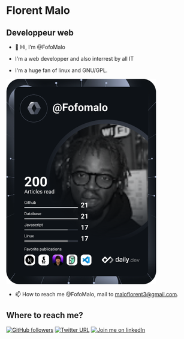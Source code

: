 # Florent Malo
## Developpeur web
- 👋 Hi, I’m @FofoMalo
- I'm a web developper and also interrest by all IT

- I'm a huge fan of linux and GNU/GPL.

<a href="https://app.daily.dev/Fofomalo"><img src="https://github.com/FofoMalo/FofoMalo/blob/main/devcard.svg" width="400" alt="MALO “Fofo” Florent's Dev Card"/></a>

- 📫 How to reach me @FofoMalo, mail to maloflorent3@gmail.com.

## Where to reach me? 
[![GitHub followers](https://img.shields.io/github/followers/fofomalo?style=social)](https://github.com/FofoMalo/)
[![Twitter URL](https://img.shields.io/twitter/url?style=social&url=https%3A%2F%2Ftwitter.com%2Fmalo_florent)](https://twitter.com/malo_florent)
[![Join me on linkedIn](https://img.shields.io/badge/linkedIn-connect-blue)](https://www.linkedin.com/in/maloflorent/)
